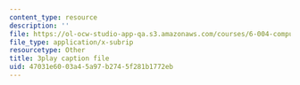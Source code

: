 ```yaml
---
content_type: resource
description: ''
file: https://ol-ocw-studio-app-qa.s3.amazonaws.com/courses/6-004-computation-structures-spring-2017/47031e6003a45a97b2745f281b1772eb_IK9OVbj_Ir0.vtt
file_type: application/x-subrip
resourcetype: Other
title: 3play caption file
uid: 47031e60-03a4-5a97-b274-5f281b1772eb
---
```

